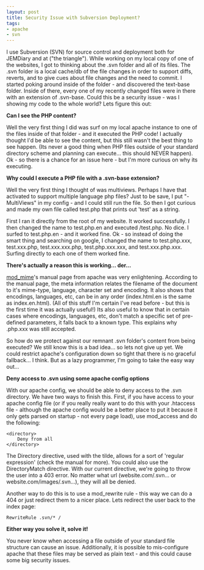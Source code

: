 ```yaml
---
layout: post
title: Security Issue with Subversion Deployment?
tags:
- apache
- svn
---
```


I use Subversion (SVN) for source control and deployment both for JEMDiary and at ("the triangle"). While working on my local copy of one of the websites, I got to thinking about the .svn folder and all of its files.  The .svn folder is a local cache/db of the file changes in order to support diffs, reverts, and to give cues about file changes and the need to commit.  I started poking around inside of the folder - and discovered the text-base folder.  Inside of there, every one of my recently changed files were in there with an extension of .svn-base.  Could this be a security issue - was I showing my code to the whole world?  Lets figure this out:

**Can I see the PHP content?**

Well the very first thing I did was surf on my local apache instance to one of the files inside of that folder - and it executed the PHP code!  I actually thought I'd be able to see the content, but this still wasn't the best thing to see happen. (Its never a good thing when PHP files outside of your standard directory scheme and planning can execute... this should NEVER happen).  Ok - so there is a chance for an issue here - but I'm more curious on why its executing.

**Why could I execute a PHP file with a .svn-base extension?**

Well the very first thing I thought of was multiviews.  Perhaps I have that activated to support multiple language php files?  Just to be save, I put "-MultiViews" in my config - and I could still run the file.  So then I got curious and made my own file called test.php that prints out 'test' as a string.

First I ran it directly from the root of my website.  It worked successfully.  I then changed the name to test.php.en and executed /test.php.   No dice.  I surfed to test.php.en - and it worked fine.  Ok - so instead of doing the smart thing and searching on google, I changed the name to test.php.xxx, test.xxx.php, test.xxx.xxx.php, test.php.xxx.xxx, and test.xxx.php.xxx.  Surfing directly to each one of them worked fine.

**There's actually a reason this is working... der...**

[mod_mime](http://httpd.apache.org/docs/2.2/mod/mod_mime.html)'s manual page from apache was very enlightening.  According to the manual page, the meta information relates the filename of the document to it's     mime-type, language, character set and encoding.  It also shows that encodings, languages, etc, can be in any order (index.html.en is the same as index.en.html).  (All of this stuff I'm certain I've read before - but this is the first time it was actually useful!)  Its also useful to know that in certain cases where encodings, languages, etc, don't match a specific set of pre-defined parameters, it falls back to a known type.  This explains why .php.xxx was still accepted.

So how do we protect against our remnant .svn folder's content from being executed?  We still know this is a bad idea... so lets not give up yet.  We could restrict apache's configuration down so tight that there is no graceful fallback... I think.  But as a lazy programmer, I'm going to take the easy way out...

**Deny access to .svn using some apache config options**

With our apache config, we should be able to deny access to the .svn directory.  We have two ways to finish this.  First, if you have access to your apache config file (or if you really really want to do this with your .htaccess file - although the apache config would be a better place to put it because it only gets parsed on startup - not every page load), use mod_access and do the following:

    
    <directory>
        Deny from all
    </directory>


The Directory directive, used with the tilde, allows for a sort of 'regular expression' (check the manual for more).  You could also use the DirectoryMatch directive.  With our current directive, we're going to throw the user into a 403 error.  No matter what url (website.com/.svn... or website.com/images/.svn...), they will all be denied.

Another way to do this is to use a mod_rewrite rule - this way we can do a 404 or just redirect them to a nicer place.  Lets redirect the user back to the index page:

    
    RewriteRule .svn/* /


**Either way you solve it, solve it!**

You never know when accessing a file outside of your standard file structure can cause an issue.  Additionally, it is possible to mis-configure apache that these files may be served as plain text - and this could cause some big security issues.
